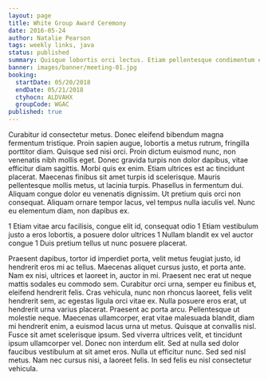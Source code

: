 ```yaml
---
layout: page
title: White Group Award Ceremony
date: 2016-05-24
author: Natalie Pearson
tags: weekly links, java
status: published
summary: Quisque lobortis orci lectus. Etiam pellentesque condimentum ex, ac semper.
banner: images/banner/meeting-01.jpg
booking:
  startDate: 05/20/2018
  endDate: 05/21/2018
  ctyhocn: ALDVAHX
  groupCode: WGAC
published: true
---
```

Curabitur id consectetur metus. Donec eleifend bibendum magna fermentum tristique. Proin sapien augue, lobortis a metus rutrum, fringilla porttitor diam. Quisque sed nisi orci. Proin dictum euismod nunc, non venenatis nibh mollis eget. Donec gravida turpis non dolor dapibus, vitae efficitur diam sagittis. Morbi quis ex enim.
Etiam ultrices est ac tincidunt placerat. Maecenas finibus sit amet turpis id scelerisque. Mauris pellentesque mollis metus, ut lacinia turpis. Phasellus in fermentum dui. Aliquam congue dolor eu venenatis dignissim. Ut pretium quis orci non consequat. Aliquam ornare tempor lacus, vel tempus nulla iaculis vel. Nunc eu elementum diam, non dapibus ex.

1 Etiam vitae arcu facilisis, congue elit id, consequat odio
1 Etiam vestibulum justo a eros lobortis, a posuere dolor ultrices
1 Nullam blandit ex vel auctor congue
1 Duis pretium tellus ut nunc posuere placerat.

Praesent dapibus, tortor id imperdiet porta, velit metus feugiat justo, id hendrerit eros mi ac tellus. Maecenas aliquet cursus justo, et porta ante. Nam ex nisi, ultrices et laoreet in, auctor in mi. Praesent nec erat ut neque mattis sodales eu commodo sem. Curabitur orci urna, semper eu finibus et, eleifend hendrerit felis. Cras vehicula, nunc non rhoncus laoreet, felis velit hendrerit sem, ac egestas ligula orci vitae ex. Nulla posuere eros erat, ut hendrerit urna varius placerat. Praesent ac porta arcu. Pellentesque ut molestie neque. Maecenas ullamcorper, erat vitae malesuada blandit, diam mi hendrerit enim, a euismod lacus urna ut metus.
Quisque at convallis nisl. Fusce sit amet scelerisque ipsum. Sed viverra ultrices velit, et tincidunt ipsum ullamcorper vel. Donec non interdum elit. Sed at nulla sed dolor faucibus vestibulum at sit amet eros. Nulla ut efficitur nunc. Sed sed nisl metus. Nam nec cursus nisi, a laoreet felis. In sed felis eu nisl consectetur vehicula.
